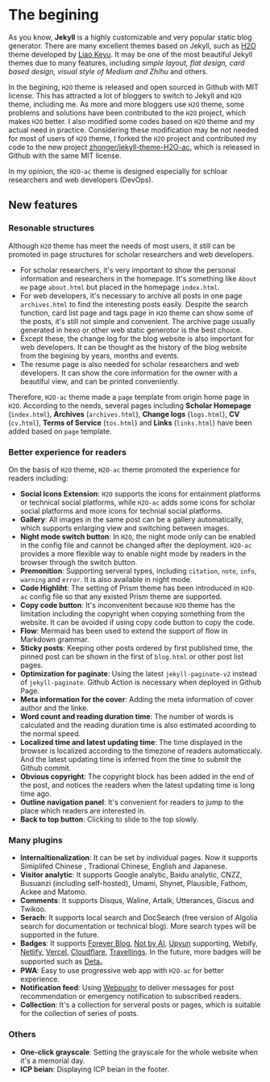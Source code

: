 # The begining

As you know, **Jekyll** is a highly customizable and very popular static blog generator. There are many excellent themes based on Jekyll, such as [H2O](https://github.com/kaeyleo/jekyll-theme-H2O) theme developed by [Liao Keyu](https://github.com/kaeyleo). It may be one of the most beautiful Jekyll themes due to many features, including *simple layout, flat design, card based design, visual style of Medium and Zhihu* and others.

In the begining, `H2O` theme is released and open sourced in Github with MIT license. This has attracted a lot of bloggers to switch to Jekyll and `H2O` theme, including me. As more and more bloggers use `H2O` theme, some problems and solutions have been contributed to the `H2O` project, which makes `H2O` better. I also modified some codes based on `H2O` theme and my actual need in practice. Considering these modification may be not needed for most of users of `H2O` theme, I forked the `H2O` project and contributed my code to the new project [zhonger/jekyll-theme-H2O-ac](https://github.com/zhonger/jekyll-theme-h2o-ac), which is released in Github with the same MIT license.

In my opinion, the `H2O-ac` theme is designed especially for schloar researchers and web developers (DevOps).

## New features

### Resonable structures

Although `H2O` theme has meet the needs of most users, it still can be promoted in page structures for scholar researchers and web developers.

- For scholar researchers, it's very important to show the personal information and researchers in the homepage. It's something like `About me` page `about.html` but placed in the homepage `index.html`.
- For web developers, it's necessary to archive all posts in one page `archives.html` to find the interesting posts easily. Despite the search function, card list page and tags page in `H2O` theme can show some of the posts, it's still not simple and convenient. The archive page usually generated in hexo or other web static generotor is the best choice.
- Except these, the change log for the blog website is also important for web developers. It can be thought as the history of the blog website from the begining by years, months and events.
- The resume page is also needed for scholar researchers and web developers. It can show the core information for the owner with a beautiful view, and can be printed conveniently.

Therefore, `H2O-ac` theme made a `page` template from origin home page in `H2O`. According to the needs, several pages including **Scholar Homepage** (`index.html`), **Archives** (`archives.html`), **Change logs** (`logs.html`), **CV** (`cv.html`), **Terms of Service** (`tos.html`) and **Links** (`links.html`) have been added based on `page` template.

### Better experience for readers

On the basis of `H2O` theme, `H2O-ac` theme promoted the experience for readers including:

- **Social Icons Extension**: `H2O` supports the icons for entainment platforms or technical social platforms, while `H2O-ac` adds some icons for scholar social platforms and more icons for technial social platforms.
- **Gallery**<Badge type="tip" text="Only available in posts" />: All images in the same post can be a gallery automatically, which supports enlarging view and  switching between images.
- **Night mode switch button**: In `H2O`, the night mode only can be enabled in the config file and cannot be changed after the deployment. `H2O-ac` provides a more flexible way to enable night mode by readers in the browser through the switch button.
- **Premonition**: Supporting serveral types, including `citation`, `note`, `info`, `warning` and `error`. It is also available in night mode.
- **Code Highliht**: The setting of Prism theme has been introduced in `H2O-ac` config file so that any existed Prism theme are supported.
- **Copy code button**: It's inconvenitent because `H2O` theme has the limitation including the copyright when copying something from the website. It can be avoided if using copy code button to copy the code.
- **Flow**: Mermaid has been used to extend the support of flow in Markdown grammar.
- **Sticky posts**: Keeping other posts ordered by first published time, the pinned post can be shown in the first of `blog.html` or other post list pages.
- **Optimization for paginate**<Badge type="warning" text="After v1.1.7" />: Using the latest `jekyll-paginate-v2` instead of `jekyll-paginate`. Github Action is necessary when deployed in Github Page.
- **Meta information for the cover**: Adding the meta information of cover author and the linke.
- **Word count and reading duration time**: The number of words is calculated and the reading duration time is also estimated acoording to the normal speed.
- **Localized time and latest updating time**: The time displayed in the browser is localized according to the timezone of readers automaticcaly. And the latest updating time is inferred from the time to submit the Github commit.
- **Obvious copyright**: The copyright block has been added in the end of the post, and notices the readers when the latest updating time is long time ago.
- **Outline navigation panel**: It's convenient for readers to jump to the place which readers are interested in.
- **Back to top button**<Badge type="tip" text="Only when sliding up" />: Clicking to slide to the top slowly.

### Many plugins

- **Internaltionalization**<Badge type="warning" text="After v1.2.0" />: It can be set by individual pages. Now it supports Simiplifed Chinese , Tradional Chinese, English and Japanese.
- **Visitor analytic**<Badge type="warning" text="After v1.5.0" />: It supports Google analytic, Baidu analytic, CNZZ, Busuanzi (including self-hosted), Umami, Shynet, Plausible, Fathom, Ackee and Matomo.
- **Comments**<Badge type="warning" text="After v1.4.0" />: It supports Disqus, Waline, Artalk, Utterances, Giscus and Twikoo.
- **Serach**<Badge type="tip" text="Doing" />: It supports local search and DocSearch (free version of Algolia search for documentation or technical blog). More search types will be supported in the future.
- **Badges**: It supports [Forever Blog](https://www.foreverblog.cn/), [Not by AI](https://notbyai.fyi/), [Upyun](https://www.upyun.com) supporting, Webify, [Netlify](https://netlify.com), [Vercel](https://vercel.com), [Cloudflare](https://cloudflare.com), [Travellings](https://www.travellings.cn). In the future, more badges will be supported such as [Deta](https://deta.space)。
- **PWA**: Easy to use progressive web app with `H2O-ac` for better experience.
- **Notification feed**: Using [Webpushr](https://www.webpushr.com/) to deliver messages for post recommendation or emergency notification to subscribed readers.
- **Collection**<Badge type="warning" text="After v1.3.0" />: It's a collection for serveral posts or pages, which is suitable for the collection of series of posts.

### Others

- **One-click grayscale**: Setting the grayscale for the whole website when it's a memorial day.
- **ICP beian**<Badge type="warning" text="if depolyed in China mainland" />: Displaying ICP beian in the footer.
